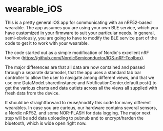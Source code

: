# wearable_iOS
This is a pretty general iOS app for communicating with an nRF52-based wearable. The app assumes you are using your own BLE service, which you have customized in your firmware to suit your particular needs. In general, semi-obviously, you are going to have to modify the BLE service part of the code to get it to work with your wearable. 

The code started out as a simple modification of Nordic's excellent nRF toolbox (https://github.com/NordicSemiconductor/IOS-nRF-Toolbox). 

The major differences are that all data are now contained and passed through a separate datamodel, that the app uses a standard 
tab bar controller to allow the user to navigate among different views, and that we use one DataModel.sharedInstance and NotificationCenter.default.post() to get the various charts and data outlets across all the views all supplied with fresh data from the device.

It should be straightforward to reuse/modify this code for many different wearables. In case you are curious, our hardware contains several sensors, a Nordic nRF52, and some NOR-FLASH for data logging. The major next step will be add data uploading to pubnub and to encrypt/harden the bluetooth, which is wide open right now.   
